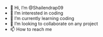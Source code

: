 - 👋 Hi, I’m @Shailendrap09
- 👀 I’m interested in coding
- 🌱 I’m currently learning coding
- 💞️ I’m looking to collaborate on any project
- 📫 How to reach me

<!---
Shailendrap09/Shailendrap09 is a ✨ special ✨ repository because its `README.md` (this file) appears on your GitHub profile.
You can click the Preview link to take a look at your changes.
--->
